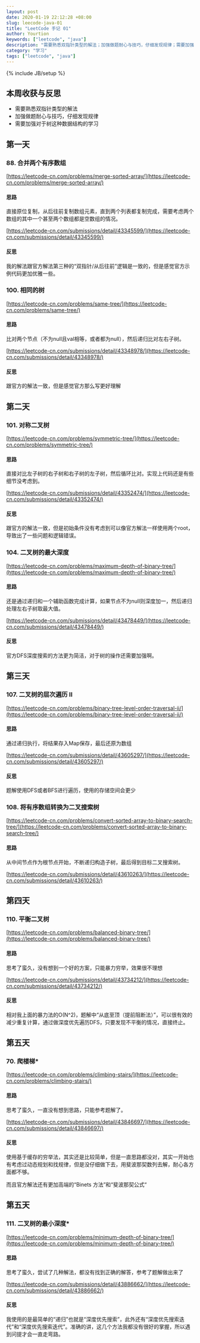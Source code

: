 ```yaml
---
layout: post
date: 2020-01-19 22:12:28 +08:00
slug: leecode-java-01
title: "LeetCode 手记 01"
author: Yourtion
keywords: ["leetcode", "java"]
description: "需要熟悉双指针类型的解法；加强做题耐心与技巧，仔细发现规律；需要加强对于树这种数据结构的学习"
category: "学习"
tags: ["leetcode", "java"]
---
```

{% include JB/setup %}

## 本周收获与反思

- 需要熟悉双指针类型的解法
- 加强做题耐心与技巧，仔细发现规律
- 需要加强对于树这种数据结构的学习

## 第一天

### 88. 合并两个有序数组

[https://leetcode-cn.com/problems/merge-sorted-array/](https://leetcode-cn.com/problems/merge-sorted-array/)

#### 思路

直接原位复制，从后往前复制数组元素，直到两个列表都复制完成，需要考虑两个数组的其中一个甚至两个数组都是空数组的情况。

[https://leetcode-cn.com/submissions/detail/43345599/](https://leetcode-cn.com/submissions/detail/43345599/)

#### 反思

我的解法跟官方解法第三种的“双指针/从后往前”逻辑是一致的，但是感觉官方示例代码更加优雅一些。

### 100. 相同的树

[https://leetcode-cn.com/problems/same-tree/](https://leetcode-cn.com/problems/same-tree/)

#### 思路

比对两个节点（不为null且val相等，或者都为null），然后递归比对左右子树。

[https://leetcode-cn.com/submissions/detail/43348978/](https://leetcode-cn.com/submissions/detail/43348978/)

#### 反思

跟官方的解法一致，但是感觉官方那么写更好理解

## 第二天

### 101. 对称二叉树

[https://leetcode-cn.com/problems/symmetric-tree/](https://leetcode-cn.com/problems/symmetric-tree/)

#### 思路

直接对比左子树的右子树和右子树的左子树，然后循环比对。实现上代码还是有些细节没考虑到。

[https://leetcode-cn.com/submissions/detail/43352474/](https://leetcode-cn.com/submissions/detail/43352474/)

#### 反思

跟官方的解法一致，但是初始条件没有考虑到可以像官方解法一样使用两个root，导致出了一些问题和逻辑错误。

### 104. 二叉树的最大深度

[https://leetcode-cn.com/problems/maximum-depth-of-binary-tree/](https://leetcode-cn.com/problems/maximum-depth-of-binary-tree/)

#### 思路

还是通过递归和一个辅助函数完成计算，如果节点不为null则深度加一，然后递归处理左右子树取最大值。

[https://leetcode-cn.com/submissions/detail/43478449/](https://leetcode-cn.com/submissions/detail/43478449/)

#### 反思

官方DFS深度搜索的方法更为简洁，对于树的操作还需要加强啊。

## 第三天

### 107. 二叉树的层次遍历 II

[https://leetcode-cn.com/problems/binary-tree-level-order-traversal-ii/](https://leetcode-cn.com/problems/binary-tree-level-order-traversal-ii/)

#### 思路

通过递归执行，将结果存入Map保存，最后还原为数组

[https://leetcode-cn.com/submissions/detail/43605297/](https://leetcode-cn.com/submissions/detail/43605297/)

#### 反思

题解使用DFS或者BFS进行遍历，使用的存储空间会更少 

### 108. 将有序数组转换为二叉搜索树

[https://leetcode-cn.com/problems/convert-sorted-array-to-binary-search-tree/](https://leetcode-cn.com/problems/convert-sorted-array-to-binary-search-tree/)

#### 思路

从中间节点作为根节点开始，不断递归构造子树，最后得到目标二叉搜索树。

[https://leetcode-cn.com/submissions/detail/43610263/](https://leetcode-cn.com/submissions/detail/43610263/)

## 第四天

### 110. 平衡二叉树

[https://leetcode-cn.com/problems/balanced-binary-tree/](https://leetcode-cn.com/problems/balanced-binary-tree/)

#### 思路

思考了蛮久，没有想到一个好的方案，只能暴力穷举，效果很不理想

[https://leetcode-cn.com/submissions/detail/43734212/](https://leetcode-cn.com/submissions/detail/43734212/)

#### 反思

相对我上面的暴力法的O(N^2)，题解中“从底至顶（提前阻断法）”，可以很有效的减少重复计算，通过做深度优先遍历DFS，只要发现不平衡的情况，直接终止。

## 第五天

### 70. 爬楼梯*

[https://leetcode-cn.com/problems/climbing-stairs/](https://leetcode-cn.com/problems/climbing-stairs/)

#### 思路

思考了蛮久，一直没有想到思路，只能参考题解了。

[https://leetcode-cn.com/submissions/detail/43846697/](https://leetcode-cn.com/submissions/detail/43846697/)

#### 反思

使用基于缓存的穷举法，其实还是比较简单，但是一直思路都没对，其实一开始也有考虑过动态规划和找规律，但是没仔细做下去，用斐波那契数列去解，耐心各方面都不够。

而且官方解法还有更加高端的“Binets 方法”和“斐波那契公式“

## 第五天

### 111. 二叉树的最小深度*

[https://leetcode-cn.com/problems/minimum-depth-of-binary-tree/](https://leetcode-cn.com/problems/minimum-depth-of-binary-tree/)

#### 思路

思考了蛮久，尝试了几种解法，都没有找到正确的解答，参考了题解做出来了

[https://leetcode-cn.com/submissions/detail/43886662/](https://leetcode-cn.com/submissions/detail/43886662/)

#### 反思

我使用的是最简单的“递归”也就是“深度优先搜索”，此外还有“深度优先搜索迭代”和“深度优先搜索迭代”。准确的讲，这几个方法我都没有很好的掌握，所以遇到问提才会一直走弯路。
